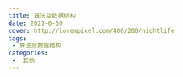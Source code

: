 ```yaml
---
title: 算法及数据结构
date: 2021-6-30
cover: http://lorempixel.com/400/200/nightlife
tags:
 - 算法及数据结构
categories:
 -  其他
---
```

<template>
    <div>
        <img src="https://cdn.nlark.com/yuque/0/2021/png/2899468/1625190688751-f3090c3a-484a-49f2-84e5-1d6961e5c22f.png" referrerpolicy="no-referrer">
        <img src="https://cdn.nlark.com/yuque/0/2021/png/2899468/1626524746504-4fc9af57-96cd-461f-8cef-4c5ba5321d3d.png" referrerpolicy="no-referrer">
        <img src="https://cdn.nlark.com/yuque/0/2021/png/2899468/1626524771178-363ed054-a6a3-4247-9fb4-372a1cb6a64f.png" referrerpolicy="no-referrer">
    </div>
     <el-card shadow="always">
     <p>资源下载地址:</p>
          <div>
           <div><el-link :underline="false" href="https://element.eleme.io" target="_blank">前端算法及数据结构</el-link></div>
           <div><el-link :underline="false" type="primary">链接: https://pan.baidu.com/s/1qPYHjvRj6f6SeyU7_FFuyQ  密码: h65m</el-link></div>
          </div>
          <div>
           <div><el-link :underline="false" href="https://element.eleme.io" target="_blank">JavaScript版 数据结构与算法</el-link></div>
           <div><el-link :underline="false" type="primary">链接: https://pan.baidu.com/s/1qe5tP2wluPhQkKFrt-R2Aw  密码: be7r</el-link></div>
          </div>
          <div>
           <div><el-link :underline="false" href="https://element.eleme.io" target="_blank">极客-算法训练营</el-link></div>
           <div><el-link :underline="false" type="primary">链接: https://pan.baidu.com/s/1PpeulA1P0FuUYg8jPAl66Q  密码: jqt7</el-link></div>
          </div>
     </el-card>
      <my-money></my-money>
</template>
